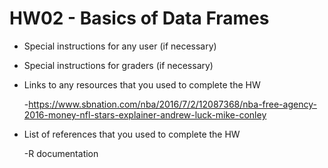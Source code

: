 # HW02 - Basics of Data Frames

- Special instructions for any user (if necessary)
- Special instructions for graders (if necessary)
- Links to any resources that you used to complete the HW

    -https://www.sbnation.com/nba/2016/7/2/12087368/nba-free-agency-2016-money-nfl-stars-explainer-andrew-luck-mike-conley
- List of references that you used to complete the HW

    -R documentation